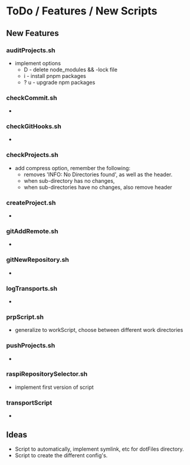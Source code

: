 # ToDo / Features / New Scripts

## New Features

### auditProjects.sh

- implement options
  - D - delete node_modules && -lock file
  - i - install pnpm packages
  - ? u - upgrade npm packages

### checkCommit.sh

-

### checkGitHooks.sh

-

### checkProjects.sh

- add compress option, remember the following:
    - removes 'INFO: No Directories found', as well as the header.
    - when sub-directory has no changes,
    - when sub-directories have no changes, also remove header

### createProject.sh

-

### gitAddRemote.sh

-

### gitNewRepository.sh

-

### logTransports.sh

-

### prpScript.sh

- generalize to workScript, choose between different work directories  

### pushProjects.sh

- 

### raspiRepositorySelector.sh

- implement first version of script

### transportScript

-

## Ideas

- Script to automatically, implement symlink, etc for dotFiles directory.
- Script to create the different config's.
